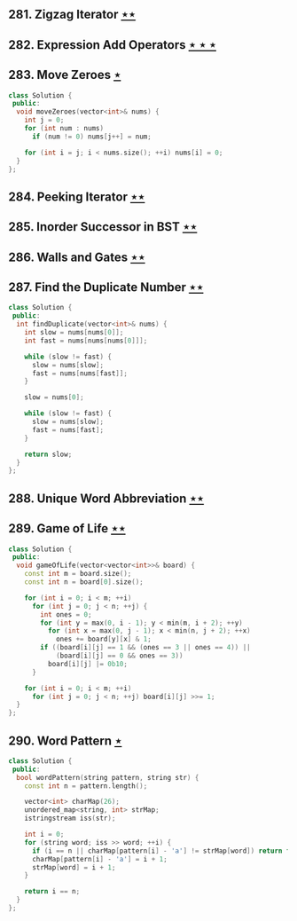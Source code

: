 ## 281. Zigzag Iterator [$\star\star$](https://leetcode.com/problems/zigzag-iterator)

## 282. Expression Add Operators [$\star\star\star$](https://leetcode.com/problems/expression-add-operators)

## 283. Move Zeroes [$\star$](https://leetcode.com/problems/move-zeroes)

```cpp
class Solution {
 public:
  void moveZeroes(vector<int>& nums) {
    int j = 0;
    for (int num : nums)
      if (num != 0) nums[j++] = num;

    for (int i = j; i < nums.size(); ++i) nums[i] = 0;
  }
};
```

## 284. Peeking Iterator [$\star\star$](https://leetcode.com/problems/peeking-iterator)

## 285. Inorder Successor in BST [$\star\star$](https://leetcode.com/problems/inorder-successor-in-bst)

## 286. Walls and Gates [$\star\star$](https://leetcode.com/problems/walls-and-gates)

## 287. Find the Duplicate Number [$\star\star$](https://leetcode.com/problems/find-the-duplicate-number)

```cpp
class Solution {
 public:
  int findDuplicate(vector<int>& nums) {
    int slow = nums[nums[0]];
    int fast = nums[nums[nums[0]]];

    while (slow != fast) {
      slow = nums[slow];
      fast = nums[nums[fast]];
    }

    slow = nums[0];

    while (slow != fast) {
      slow = nums[slow];
      fast = nums[fast];
    }

    return slow;
  }
};
```

## 288. Unique Word Abbreviation [$\star\star$](https://leetcode.com/problems/unique-word-abbreviation)

## 289. Game of Life [$\star\star$](https://leetcode.com/problems/game-of-life)

```cpp
class Solution {
 public:
  void gameOfLife(vector<vector<int>>& board) {
    const int m = board.size();
    const int n = board[0].size();

    for (int i = 0; i < m; ++i)
      for (int j = 0; j < n; ++j) {
        int ones = 0;
        for (int y = max(0, i - 1); y < min(m, i + 2); ++y)
          for (int x = max(0, j - 1); x < min(n, j + 2); ++x)
            ones += board[y][x] & 1;
        if ((board[i][j] == 1 && (ones == 3 || ones == 4)) ||
            (board[i][j] == 0 && ones == 3))
          board[i][j] |= 0b10;
      }

    for (int i = 0; i < m; ++i)
      for (int j = 0; j < n; ++j) board[i][j] >>= 1;
  }
};
```

## 290. Word Pattern [$\star$](https://leetcode.com/problems/word-pattern)

```cpp
class Solution {
 public:
  bool wordPattern(string pattern, string str) {
    const int n = pattern.length();

    vector<int> charMap(26);
    unordered_map<string, int> strMap;
    istringstream iss(str);

    int i = 0;
    for (string word; iss >> word; ++i) {
      if (i == n || charMap[pattern[i] - 'a'] != strMap[word]) return false;
      charMap[pattern[i] - 'a'] = i + 1;
      strMap[word] = i + 1;
    }

    return i == n;
  }
};
```
